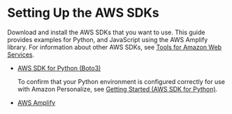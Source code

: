 # Setting Up the AWS SDKs<a name="aws-personalize-set-up-sdks"></a>

Download and install the AWS SDKs that you want to use\. This guide provides examples for Python, and JavaScript using the AWS Amplify library\. For information about other AWS SDKs, see [Tools for Amazon Web Services](https://aws.amazon.com/tools/)\.
+ [AWS SDK for Python \(Boto3\)](http://boto3.amazonaws.com/v1/documentation/api/latest/index.html)

  To confirm that your Python environment is configured correctly for use with Amazon Personalize, see [Getting Started \(AWS SDK for Python\)](getting-started-python.md)\.
+ [AWS Amplify](https://aws-amplify.github.io/docs/js/start)